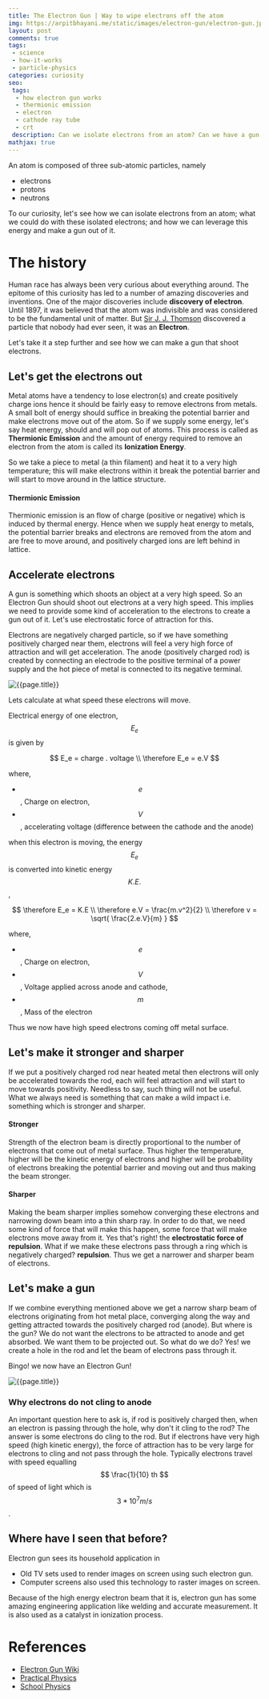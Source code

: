 ```yaml
---
title: The Electron Gun | Way to wipe electrons off the atom
img: https://arpitbhayani.me/static/images/electron-gun/electron-gun.jpg
layout: post
comments: true
tags:
 - science
 - how-it-works
 - particle-physics
categories: curiosity
seo:
 tags:
  - how electron gun works
  - thermionic emission
  - electron
  - cathode ray tube
  - crt
 description: Can we isolate electrons from an atom? Can we have a gun that shoot electrons? Evidently we had such thing in our homes. Let's find out how, where and what!
mathjax: true
---
```


An atom is composed of three sub-atomic particles, namely

- electrons
- protons
- neutrons

To our curiosity, let's see how we can isolate electrons from an atom; what we could do with these isolated electrons; and how we can leverage this energy and make a gun out of it.

# The history
Human race has always been very curious about everything around. The epitome of this curiosity has led to a number of amazing discoveries and inventions. One of the major discoveries include __discovery of electron__. Until 1897, it was believed that the atom was indivisible and was considered to be the fundamental unit of matter. But [Sir J. J. Thomson](https://en.wikipedia.org/wiki/J._J._Thomson) discovered a particle that nobody had ever seen, it was an __Electron__.

Let's take it a step further and see how we can make a gun that shoot electrons.


## Let's get the electrons out
Metal atoms have a tendency to lose electron(s) and create positively charge ions hence it should be fairly easy to remove electrons from metals. A small bolt of energy should suffice in breaking the potential barrier and make electrons move out of the atom. So if we supply some energy, let's say heat energy, should and will pop out of atoms. This process is called as __Thermionic Emission__ and the amount of energy required to remove an electron from the atom is called its __Ionization Energy__.

So we take a piece to metal (a thin filament) and heat it to a very high temperature; this will make electrons within it break the potential barrier and will start to move around in the lattice structure.

#### Thermionic Emission
Thermionic emission is an flow of charge (positive or negative) which is induced by thermal energy. Hence when we supply heat energy to metals, the potential barrier breaks and electrons are removed from the atom and are free to move around, and positively charged ions are left behind in lattice.

## Accelerate electrons
A gun is something which shoots an object at a very high speed. So an Electron Gun should shoot out electrons at a very high speed. This implies we need to provide some kind of acceleration to the electrons to create a gun out of it. Let's use electrostatic force of attraction for this.

Electrons are negatively charged particle, so if we have something positively charged near them, electrons will feel a very high force of attraction and will get acceleration. The anode (positively charged rod) is created by connecting an electrode to the positive terminal of a power supply and the hot piece of metal is connected to its negative terminal.

<img class="ui large centered stylish image" src='/static/images/electron-gun/accelerating-electrons.jpg' alt='{{page.title}}'/>

Lets calculate at what speed these electrons will move.

Electrical energy of one electron, $$ E_e $$ is given by

$$
    E_e = charge . voltage \\
    \therefore E_e = e.V
$$

where,

- $$ e $$, Charge on electron,
- $$ V $$, accelerating voltage (difference between the cathode and the anode)

when this electron is moving, the energy $$ E_e $$ is converted into kinetic energy $$ K.E. $$,

$$
    \therefore E_e = K.E \\
    \therefore e.V = \frac{m.v^2}{2} \\
    \therefore v = \sqrt{ \frac{2.e.V}{m} }
$$

where,

- $$ e $$, Charge on electron,
- $$ V $$, Voltage applied across anode and cathode,
- $$ m $$, Mass of the electron

Thus we now have high speed electrons coming off metal surface.

## Let's make it stronger and sharper
If we put a positively charged rod near heated metal then electrons will only be accelerated towards the rod, each will feel attraction and will start to move towards positivity. Needless to say, such thing will not be useful. What we always need is something that can make a wild impact i.e. something which is stronger and sharper.

#### Stronger
Strength of the electron beam is directly proportional to the number of electrons that come out of metal surface. Thus higher the temperature, higher will be the kinetic energy of electrons and higher will be probability of electrons breaking the potential barrier and moving out and thus making the beam stronger.

#### Sharper
Making the beam sharper implies somehow converging these electrons and narrowing down beam into a thin sharp ray. In order to do that, we need some kind of force that will make this happen, some force that will make electrons move away from it. Yes that's right! the __electrostatic force of repulsion__. What if we make these electrons pass through a ring which is negatively charged? __repulsion__. Thus we get a narrower and sharper beam of electrons.

## Let's make a gun
If we combine everything mentioned above we get a narrow sharp beam of electrons originating from hot metal place, converging along the way and getting attracted towards the positively charged rod (anode). But where is the gun? We do not want the electrons to be attracted to anode and get absorbed. We want them to be projected out. So what do we do? Yes! we create a hole in the rod and let the beam of electrons pass through it.

Bingo! we now have an Electron Gun!

<img class="ui large centered stylish image" src='/static/images/electron-gun/electron-gun-working.jpg' alt='{{page.title}}'/>

### Why electrons do not cling to anode
An important question here to ask is, if rod is positively charged then, when an electron is passing through the hole, why don't it cling to the rod? The answer is some electrons do cling to the rod. But if electrons have very high speed (high kinetic energy), the force of attraction has to be very large for electrons to cling and not pass through the hole. Typically electrons travel with speed equalling $$ \frac{1}{10} th $$ of speed of light which is $$ 3 * 10^7 m/s $$.

## Where have I seen that before?
Electron gun sees its household application in

- Old TV sets used to render images on screen using such electron gun.
- Computer screens also used this technology to raster images on screen.

Because of the high energy electron beam that it is, electron gun has some amazing engineering application like welding and accurate measurement. It is also used as a catalyst in ionization process.

# References
- [Electron Gun Wiki](https://en.wikipedia.org/wiki/Electron_gun)
- [Practical Physics](http://www.nuffieldfoundation.org/practical-physics/electron-guns)
- [School Physics](http://www.schoolphysics.co.uk/age14-16/Atomic%20physics/text/Electron_gun/index.html)
